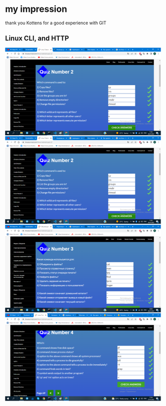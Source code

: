 # my impression

thank you Kottens for a good experience with GIT

## Linux CLI, and HTTP

![image1](task_linux_cli\linux_modul1.png)
![image2](task_linux_cli\linux_modul2.png)
![image3](task_linux_cli\linux_modul3.png)
![image4](task_linux_cli\linux_modul4.png)
